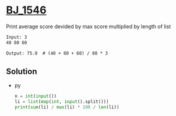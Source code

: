 # [BJ_1546](https://acmicpc.net/problem/1546)

Print average score devided by max score multiplied by length of list

```txt
Input: 3
40 80 60

Output: 75.0  # (40 + 80 + 60) / 80 * 3
```

## Solution

* py

  ```py
  n = int(input())
  li = list(map(int, input().split()))
  print(sum(li) / max(li) * 100 / len(li))
  ```

